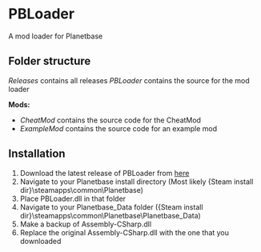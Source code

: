 # PBLoader
A mod loader for Planetbase

Folder structure
----------------
_Releases_ contains all releases
_PBLoader_ contains the source for the mod loader

**Mods:**
- _CheatMod_ contains the source code for the CheatMod
- _ExampleMod_ contains the source code for an example mod

Installation
------------
1. Download the latest release of PBLoader from [here](https://github.com/TheNoob454/PBLoader/releases)
2. Navigate to your Planetbase install directory (Most likely {Steam install dir}\steamapps\common\Planetbase)
3. Place PBLoader.dll in that folder
4. Navigate to your Planetbase_Data folder ({Steam install dir}\steamapps\common\Planetbase\Planetbase_Data)
5. Make a backup of Assembly-CSharp.dll
6. Replace the original Assembly-CSharp.dll with the one that you downloaded